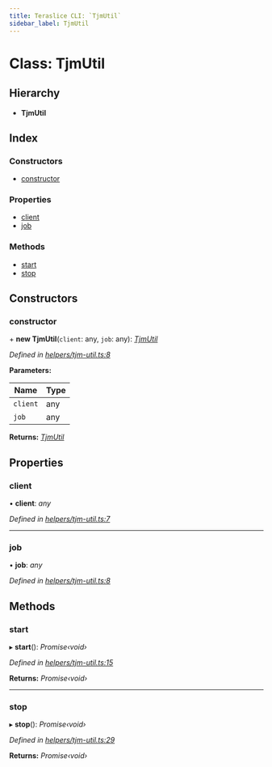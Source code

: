 ```yaml
---
title: Teraslice CLI: `TjmUtil`
sidebar_label: TjmUtil
---
```


# Class: TjmUtil

## Hierarchy

* **TjmUtil**

## Index

### Constructors

* [constructor](tjmutil.md#constructor)

### Properties

* [client](tjmutil.md#client)
* [job](tjmutil.md#job)

### Methods

* [start](tjmutil.md#start)
* [stop](tjmutil.md#stop)

## Constructors

###  constructor

\+ **new TjmUtil**(`client`: any, `job`: any): *[TjmUtil](tjmutil.md)*

*Defined in [helpers/tjm-util.ts:8](https://github.com/terascope/teraslice/blob/d8feecc03/packages/teraslice-cli/src/helpers/tjm-util.ts#L8)*

**Parameters:**

Name | Type |
------ | ------ |
`client` | any |
`job` | any |

**Returns:** *[TjmUtil](tjmutil.md)*

## Properties

###  client

• **client**: *any*

*Defined in [helpers/tjm-util.ts:7](https://github.com/terascope/teraslice/blob/d8feecc03/packages/teraslice-cli/src/helpers/tjm-util.ts#L7)*

___

###  job

• **job**: *any*

*Defined in [helpers/tjm-util.ts:8](https://github.com/terascope/teraslice/blob/d8feecc03/packages/teraslice-cli/src/helpers/tjm-util.ts#L8)*

## Methods

###  start

▸ **start**(): *Promise‹void›*

*Defined in [helpers/tjm-util.ts:15](https://github.com/terascope/teraslice/blob/d8feecc03/packages/teraslice-cli/src/helpers/tjm-util.ts#L15)*

**Returns:** *Promise‹void›*

___

###  stop

▸ **stop**(): *Promise‹void›*

*Defined in [helpers/tjm-util.ts:29](https://github.com/terascope/teraslice/blob/d8feecc03/packages/teraslice-cli/src/helpers/tjm-util.ts#L29)*

**Returns:** *Promise‹void›*
